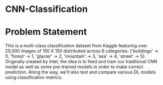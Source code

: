 # CNN-Classification

# Problem Statement
This is a multi-class classification dataset from Kaggle featuring over 25,000 images of 150 X 150 distributed across 6 categories:
{'buildings' -> 0,
'forest' -> 1,
'glacier' -> 2,
'mountain' -> 3,
'sea' -> 4,
'street' -> 5} 
Originally created by Intel, the idea is to feed and train our traditional CNN model as well as some pre-trained models in order to make correct prediction. Along the way, we'll also test and compare various DL models using classification metrics.

